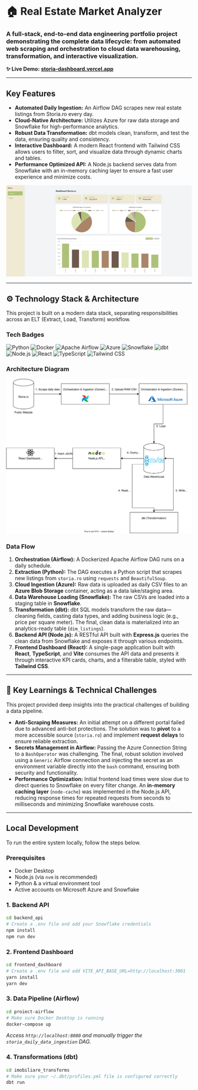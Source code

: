 # 🏠 Real Estate Market Analyzer

### A full-stack, end-to-end data engineering portfolio project demonstrating the complete data lifecycle: from automated web scraping and orchestration to cloud data warehousing, transformation, and interactive visualization.

**✨ Live Demo:** **[storia-dashboard.vercel.app](https://storia-dashboard.vercel.app/)**

---

## Key Features

*   **Automated Daily Ingestion:** An Airflow DAG scrapes new real estate listings from Storia.ro every day.
*   **Cloud-Native Architecture:** Utilizes Azure for raw data storage and Snowflake for high-performance analytics.
*   **Robust Data Transformation:** dbt models clean, transform, and test the data, ensuring quality and consistency.
*   **Interactive Dashboard:** A modern React frontend with Tailwind CSS allows users to filter, sort, and visualize data through dynamic charts and tables.
*   **Performance Optimized API:** A Node.js backend serves data from Snowflake with an in-memory caching layer to ensure a fast user experience and minimize costs.

![Dashboard Screenshot](ss3.PNG)

---

## ⚙️ Technology Stack & Architecture

This project is built on a modern data stack, separating responsibilities across an ELT (Extract, Load, Transform) workflow.

### Tech Badges

![Python](https://img.shields.io/badge/Python-3776AB?style=for-the-badge&logo=python&logoColor=white)
![Docker](https://img.shields.io/badge/Docker-2496ED?style=for-the-badge&logo=docker&logoColor=white)
![Apache Airflow](https://img.shields.io/badge/Apache%20Airflow-017CEE?style=for-the-badge&logo=Apache%20Airflow&logoColor=white)
![Azure](https://img.shields.io/badge/Microsoft%20Azure-0078D4?style=for-the-badge&logo=microsoft%20azure&logoColor=white)
![Snowflake](https://img.shields.io/badge/Snowflake-29B5E8?style=for-the-badge&logo=snowflake&logoColor=white)
![dbt](https://img.shields.io/badge/dbt-FF694B?style=for-the-badge&logo=dbt&logoColor=white)
![Node.js](https://img.shields.io/badge/Node.js-339933?style=for-the-badge&logo=nodedotjs&logoColor=white)
![React](https://img.shields.io/badge/React-61DAFB?style=for-the-badge&logo=react&logoColor=black)
![TypeScript](https://img.shields.io/badge/TypeScript-3178C6?style=for-the-badge&logo=typescript&logoColor=white)
![Tailwind CSS](https://img.shields.io/badge/Tailwind%20CSS-06B6D4?style=for-the-badge&logo=tailwindcss&logoColor=white)

### Architecture Diagram

![Architecture Diagram](diagrama.svg)

### Data Flow

1.  **Orchestration (Airflow):** A Dockerized Apache Airflow DAG runs on a daily schedule.
2.  **Extraction (Python):** The DAG executes a Python script that scrapes new listings from `storia.ro` using `requests` and `BeautifulSoup`.
3.  **Cloud Ingestion (Azure):** Raw data is uploaded as daily CSV files to an **Azure Blob Storage** container, acting as a data lake/staging area.
4.  **Data Warehouse Loading (Snowflake):** The raw CSVs are loaded into a staging table in **Snowflake**.
5.  **Transformation (dbt):** dbt SQL models transform the raw data—cleaning fields, casting data types, and adding business logic (e.g., price per square meter). The final, clean data is materialized into an analytics-ready table (`dim_listings`).
6.  **Backend API (Node.js):** A RESTful API built with **Express.js** queries the clean data from Snowflake and exposes it through various endpoints.
7.  **Frontend Dashboard (React):** A single-page application built with **React**, **TypeScript**, and **Vite** consumes the API data and presents it through interactive KPI cards, charts, and a filterable table, styled with **Tailwind CSS**.

---

## 🚀 Key Learnings & Technical Challenges

This project provided deep insights into the practical challenges of building a data pipeline.

*   **Anti-Scraping Measures:** An initial attempt on a different portal failed due to advanced anti-bot protections. The solution was to **pivot** to a more accessible source (`storia.ro`) and implement **request delays** to ensure reliable extraction.
*   **Secrets Management in Airflow:** Passing the Azure Connection String to a `BashOperator` was challenging. The final, robust solution involved using a `Generic` Airflow connection and injecting the secret as an environment variable directly into the `bash` command, ensuring both security and functionality.
*   **Performance Optimization:** Initial frontend load times were slow due to direct queries to Snowflake on every filter change. An **in-memory caching layer** (`node-cache`) was implemented in the Node.js API, reducing response times for repeated requests from seconds to milliseconds and minimizing Snowflake warehouse costs.

---

## Local Development

To run the entire system locally, follow the steps below.

### Prerequisites
*   Docker Desktop
*   Node.js (via `nvm` is recommended)
*   Python & a virtual environment tool
*   Active accounts on Microsoft Azure and Snowflake

### 1. Backend API
```bash
cd backend_api
# Create a .env file and add your Snowflake credentials
npm install
npm run dev
```

### 2. Frontend Dashboard
```bash
cd frontend_dashboard
# Create a .env file and add VITE_API_BASE_URL=http://localhost:3001
yarn install
yarn dev
```

### 3. Data Pipeline (Airflow)
```bash
cd proiect-airflow
# Make sure Docker Desktop is running
docker-compose up
```
*Access `http://localhost:8080` and manually trigger the `storia_daily_data_ingestion` DAG.*

### 4. Transformations (dbt)
```bash
cd imobiliare_transforms
# Make sure your ~/.dbt/profiles.yml file is configured correctly
dbt run
```
